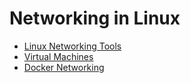# Networking in Linux

- [Linux Networking Tools](linux_networking_tools.md)
- [Virtual Machines](virtual_machines.md)
- [Docker Networking](docker_networking.md)
 
